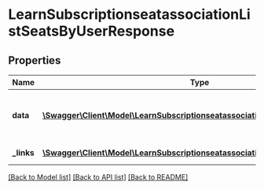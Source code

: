 # LearnSubscriptionseatassociationListSeatsByUserResponse

## Properties
Name | Type | Description | Notes
------------ | ------------- | ------------- | -------------
**data** | [**\Swagger\Client\Model\LearnSubscriptionseatassociationListSeatsByUserData**](LearnSubscriptionseatassociationListSeatsByUserData.md) | List of all retrieved subscription seat associations | 
**_links** | [**\Swagger\Client\Model\LearnSubscriptionseatassociationListSeatsByUserLinks[]**](LearnSubscriptionseatassociationListSeatsByUserLinks.md) | Links to pages | 

[[Back to Model list]](../README.md#documentation-for-models) [[Back to API list]](../README.md#documentation-for-api-endpoints) [[Back to README]](../README.md)


